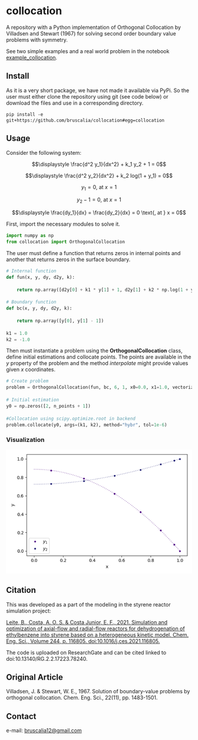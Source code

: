 # collocation
A repository with a Python implementation of Orthogonal Collocation by Villadsen and Stewart (1967) for solving second order boundary value problems with symmetry.

See two simple examples and a real world problem in the notebook [example_collocation](https://github.com/bruscalia/collocation/blob/main/notebooks/example_collocation.ipynb).

## Install
As it is a very short package, we have not made it available via PyPi. So the user must either clone the repository using git (see code below) or download the files and use in a corresponding directory.

```
pip install -e git+https://github.com/bruscalia/collocation#egg=collocation
```

## Usage

Consider the following system:

$$\displaystyle \frac{d^2 y_1}{dx^2} + k_1 y_2 + 1 = 0$$

$$\displaystyle \frac{d^2 y_2}{dx^2} + k_2 log(1 + y_1) = 0$$

$$\displaystyle y_1 = 0 \text{, at } x = 1$$

$$\displaystyle y_2 - 1 = 0 \text{, at } x = 1$$

$$\displaystyle \frac{dy_1}{dx} = \frac{dy_2}{dx} = 0 \text{, at } x = 0$$

First, import the necessary modules to solve it.

```python
import numpy as np
from collocation import OrthogonalCollocation
```

The user must define a function that returns zeros in internal points and another that returns zeros in the surface boundary.

```python
# Internal function
def fun(x, y, dy, d2y, k):
    
    return np.array([d2y[0] + k1 * y[1] + 1, d2y[1] + k2 * np.log(1 + y[0])])

# Boundary function
def bc(x, y, dy, d2y, k):
    
    return np.array([y[0], y[1] - 1])

k1 = 1.0
k2 = -1.0
```

Then must instantiate a problem using the **OrthogonalCollocation** class, define initial estimations and collocate points. The points are available in the *y* property of the problem and the method *interpolate* might provide values given *x* coordinates.

```python
# Create problem
problem = OrthogonalCollocation(fun, bc, 6, 1, x0=0.0, x1=1.0, vectorized=True)

# Initial estimation
y0 = np.zeros([2, n_points + 1])

#Collocation using scipy.optimize.root in backend
problem.collocate(y0, args=(k1, k2), method="hybr", tol=1e-6)
```

### Visualization
<p align="center">
  <img src="https://github.com/bruscalia/collocation/raw/main/images/example.png" alt="example"/>
</p>

## Citation
This was developed as a part of the modeling in the styrene reactor simulation project:

[Leite, B., Costa, A. O. S. & Costa Junior, E. F., 2021. Simulation and optimization of axial-flow and radial-flow reactors for dehydrogenation of ethylbenzene into styrene based on a heterogeneous kinetic model. Chem. Eng. Sci., Volume 244, p. 116805. doi:10.1016/j.ces.2021.116805.](https://doi.org/10.1016/j.ces.2021.116805)

The code is uploaded on ResearchGate and can be cited linked to doi:10.13140/RG.2.2.17223.78240.

## Original Article
Villadsen, J. & Stewart, W. E., 1967. Solution of boundary-value problems by orthogonal collocation. Chem. Eng. Sci., 22(11), pp. 1483-1501.

## Contact
e-mail: bruscalia12@gmail.com

